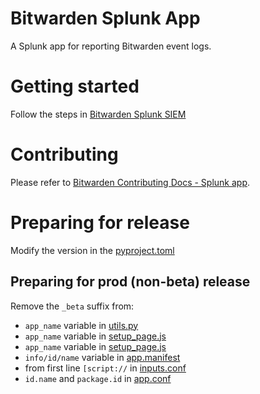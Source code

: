 # Bitwarden Splunk App

A Splunk app for reporting Bitwarden event logs.

# Getting started

Follow the steps in [Bitwarden Splunk SIEM][Bitwarden Splunk SIEM]

# Contributing

Please refer to [Bitwarden Contributing Docs - Splunk app][contributingdocs].

# Preparing for release

Modify the version in the [pyproject.toml](pyproject.toml)

## Preparing for prod (non-beta) release

Remove the `_beta` suffix from:

- `app_name` variable in [utils.py](src%2Futils.py)
- `app_name` variable in [setup_page.js](package%2Fappserver%2Fstatic%2Fjavascript%2Fviews%2Fsetup_page.js)
- `app_name` variable in [setup_page.js](package%2Fappserver%2Fstatic%2Fjavascript%2Fsetup_page.js)
- `info/id/name` variable in [app.manifest](package%2Fapp.manifest)
- from first line `[script://` in [inputs.conf](package%2Fdefault%2Finputs.conf)
- `id.name` and `package.id` in [app.conf](package%2Fdefault%2Fapp.conf)

[Bitwarden Splunk SIEM]: https://bitwarden.com/help/splunk-siem/
[poetry]: https://python-poetry.org/docs/#installation
[contributingdocs]: https://contributing.bitwarden.com/getting-started/business/splunk-app
